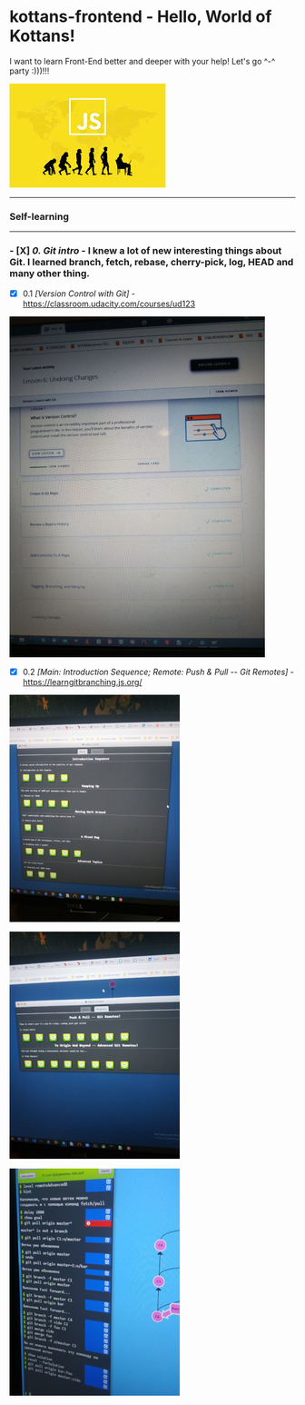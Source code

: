 # kottans-frontend - Hello, World of Kottans!
I want to learn Front-End better and deeper with your help! Let's go ^-^ party :)))!!!

![img](images/js.jpg)

_ _ _

### Self-learning

---

### - [X] *0. Git intro* - I knew a lot of new interesting things about Git. I learned branch, fetch, rebase, cherry-pick, log, HEAD and many other thing.
   - [X] 0.1 _[Version Control with Git]_ - https://classroom.udacity.com/courses/ud123
   
   ![img](images/git0-1.jpg)
   
   - [X] 0.2 _[Main: Introduction Sequence; Remote: Push & Pull -- Git Remotes]_ - https://learngitbranching.js.org/
   
   ![img](images/git1.jpg)
   
   ![img](images/git2.jpg)
   
   ![img](images/git3.jpg)
